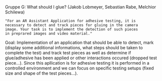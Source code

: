 Gruppe G: What should I glue?
(Jakob Lobmeyer, Sebastian Rabe, Melchior Schilewa)


	"For an AR Assistant Application for adhesive testing, it is 
	necessary to detect and track pieces for gluing in the camera 
	image. Your task is to implement the detection of such pieces
	in preprared images and video material."

Goal: 
Implementation of an application that should be able to detect, mark (display some additional informations, what steps should be taken to complete the test) and track test pieces as well as determine if glue/adhesive has been applied or other interactions occured (dropped test piece...).  Since this apllication is for adhesive testing it is performed in a controlled environment and we can focus on specific testing setups (fixed size and shape of the test pieces...). 


